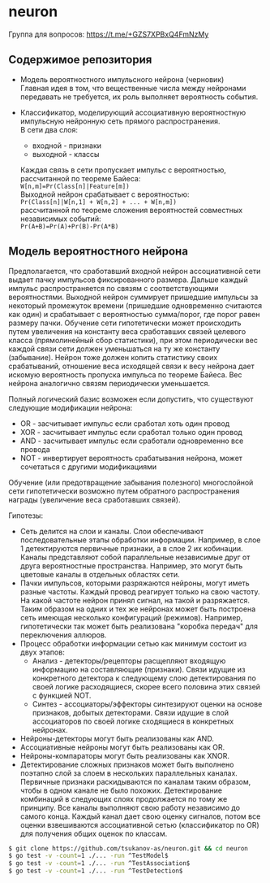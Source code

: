 # neuron

Группа для вопросов: https://t.me/+GZS7XPBxQ4FmNzMy

## Содержимое репозитория
* Модель вероятностного импульсного нейрона (черновик)  
  Главная идея в том, что вещественные числа между нейронами передавать не требуется, их роль выполняет вероятность события.
* Классификатор, моделирующий ассоциативную вероятностную импульсную нейронную сеть прямого распространения.  
В сети два слоя:
  * входной - признаки
  * выходной - классы

  Каждая связь в сети пропускает импульс с вероятностью, рассчитанной по теореме Байеса:  
  `W[n,m]=Pr(Class[n]|Feature[m])`  
  Выходной нейрон срабатывает с вероятностью:  
  `Pr(Class[n]|W[n,1] + W[n,2] + ... + W[n,m])`  
  рассчитанной по теореме сложения вероятностей совместных независимых событий:  
  `Pr(A+B)=Pr(A)+Pr(B)-Pr(A*B)`

## Модель вероятностного нейрона

Предполагается, что сработавший входной нейрон ассоциативной сети выдает пачку импульсов фиксированного размера. Дальше каждый импульс распространяется по связям с соответствующими вероятностями. Выходной нейрон суммирует пришедшие импульсы за некоторый промежуток времени (пришедшие одновременно считаются как один) и срабатывает с вероятностью сумма/порог, где порог равен размеру пачки. Обучение сети гипотетически может происходить путем увеличения на константу веса сработавших связей целевого класса (прямолинейный сбор статистики), при этом периодически вес каждой связи сети должен уменьшаться на ту же константу (забывание). Нейрон тоже должен копить статистику своих срабатываний, отношение веса исходящей связи к весу нейрона дает искомую вероятность пропуска импульса по теореме Байеса. Вес нейрона аналогично связям периодически уменьшается.

Полный логический базис возможен если допустить, что существуют следующие модификации нейрона:
* OR - засчитывает импульс если сработал хоть один провод
* XOR - засчитывает импульс если сработал только один провод
* AND - засчитывает импульс если сработали одновременно все провода
* NOT - инвертирует вероятность срабатывания нейрона, может сочетаться с другими модификациями

Обучение (или предотвращение забывания полезного) многослойной сети гипотетически возможно путем обратного распространения награды (увеличение веса сработавших связей).

Гипотезы:
* Сеть делится на слои и каналы. Слои обеспечивают последовательные этапы обработки информации. Например, в слое 1 детектируются первичные признаки, а в слое 2 их кобинации. Каналы представляют собой параллельные независимые друг от друга вероятностные пространства. Например, это могут быть цветовые каналы в отдельных областях сети.
* Пачки импульсов, которыми разряжаются нейроны, могут иметь разные частоты. Каждый провод реагирует только на свою частоту. На какой частоте нейрон принял сигнал, на такой и разряжается. Таким образом на одних и тех же нейронах может быть построена сеть имеющая несколько конфигураций (режимов). Например, гипотетически так может быть реализована "коробка передач" для переключения аллюров.
* Процесс обработки информации сетью как минимум состоит из двух этапов:
  * Анализ - детекторы/рецепторы расщепляют входящую информацию на составляющие (признаки). Связи идущие из конкретного детектора к следующему слою детектирования по своей логике расходящиеся, скорее всего половина этих связей с функцией NOT.
  * Синтез - ассоциаторы/эффекторы синтезируют оценки на основе признаков, добытых детекторами. Связи идущие в слой ассоциаторов по своей логике сходящиеся в конкретных нейронах. 
* Нейроны-детекторы могут быть реализованы как AND.
* Ассоциативные нейроны могут быть реализованы как OR.
* Нейроны-компараторы могут быть реализованы как XNOR.
* Детектирование сложных признаков может быть выполнено поэтапно слой за слоем в нескольких параллельных каналах. Первичные признаки раскидываются по каналам таким образом, чтобы в одном канале не было похожих. Детектирование комбинаций в следующих слоях продолжается по тому же принципу. Все каналы выполняют свою работу независимо до самого конца. Каждый канал дает свою оценку сигналов, потом все оценки взвешиваются ассоциативной сетью (классификатор по OR) для получения общих оценок по классам.

```sh
$ git clone https://github.com/tsukanov-as/neuron.git && cd neuron
$ go test -v -count=1 ./... -run ^TestModel$
$ go test -v -count=1 ./... -run ^TestAssociation$
$ go test -v -count=1 ./... -run ^TestDetection$
```
